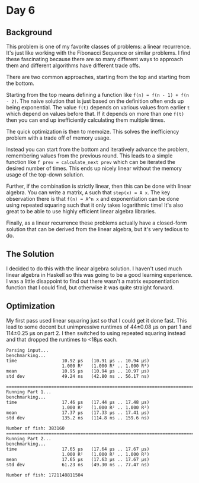 # Day 6

## Background

This problem is one of my favorite classes of problems: a linear recurrence.  It's just like working with the Fibonacci Sequence or similar problems.  I find these fascinating because there are so many different ways to approach them and different algorithms have different trade offs.

There are two common approaches, starting from the top and starting from the bottom.

Starting from the top means defining a function like `f(n) = f(n - 1) + f(n - 2)`. The naive solution that is just based on the definition often ends up being exponential.  The value `f(t)` depends on various values from earlier `t` which depend on values before that.  If it depends on more than one `f(t)` then you can end up inefficiently calculating them multiple times.

The quick optimization is then to memoize.  This solves the inefficiency problem with a trade off of memory usage.

Instead you can start from the bottom and iteratively advance the problem, remembering values from the previous round.  This leads to a simple function like `f prev = calculate_next prev` which can be iterated the desired number of times.  This ends up nicely linear without the memory usage of the top-down solution.

Further, if the combination is strictly linear, then this can be done with linear algebra.  You can write a matrix, `A` such that `step(x) = A x`.  The key observation there is that `f(n) = A^n x` and exponentiation can be done using repeated squaring such that it only takes logarithmic time!  It's also great to be able to use highly efficient linear algebra libraries.

Finally, as a linear recurrence these problems actually have a closed-form solution that can be derived from the linear algebra, but it's very tedious to do.

## The Solution

I decided to do this with the linear algebra solution.  I haven't used much linear algebra in Haskell so this was going to be a good learning experience.
I was a little disappoint to find out there wasn't a matrix exponentiation function that I could find, but otherwise it was quite straight forward.

## Optimization

My first pass used linear squaring just so that I could get it done fast.  This lead to some decent but unimpressive runtimes of 44±0.08 μs on part 1 and 114±0.25 μs on part 2.  I then switched to using repeated squaring instead and that dropped the runtimes to <18μs each.

```
Parsing input...
benchmarking...
time                 10.92 μs   (10.91 μs .. 10.94 μs)
                     1.000 R²   (1.000 R² .. 1.000 R²)
mean                 10.95 μs   (10.94 μs .. 10.97 μs)
std dev              49.24 ns   (42.80 ns .. 56.17 ns)

================================================================================
Running Part 1...
benchmarking...
time                 17.46 μs   (17.44 μs .. 17.48 μs)
                     1.000 R²   (1.000 R² .. 1.000 R²)
mean                 17.37 μs   (17.33 μs .. 17.41 μs)
std dev              135.2 ns   (114.8 ns .. 159.6 ns)

Number of fish: 383160
================================================================================
Running Part 2...
benchmarking...
time                 17.65 μs   (17.64 μs .. 17.67 μs)
                     1.000 R²   (1.000 R² .. 1.000 R²)
mean                 17.65 μs   (17.63 μs .. 17.67 μs)
std dev              61.23 ns   (49.30 ns .. 77.47 ns)

Number of fish: 1721148811504
```